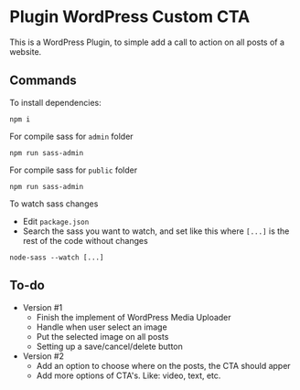 # Plugin WordPress Custom CTA

This is a WordPress Plugin, to simple add a call to action on all posts of a website.

## Commands

To install dependencies:

```
npm i
```

For compile sass for `admin` folder

```
npm run sass-admin
```

For compile sass for `public` folder

```
npm run sass-admin
```

To watch sass changes

- Edit `package.json`
- Search the sass you want to watch, and set like this where `[...]` is the rest of the code without changes

```
node-sass --watch [...]
```

## To-do

- Version #1
  - Finish the implement of WordPress Media Uploader
  - Handle when user select an image
  - Put the selected image on all posts
  - Setting up a save/cancel/delete button
- Version #2
  - Add an option to choose where on the posts, the CTA should apper
  - Add more options of CTA's. Like: video, text, etc.